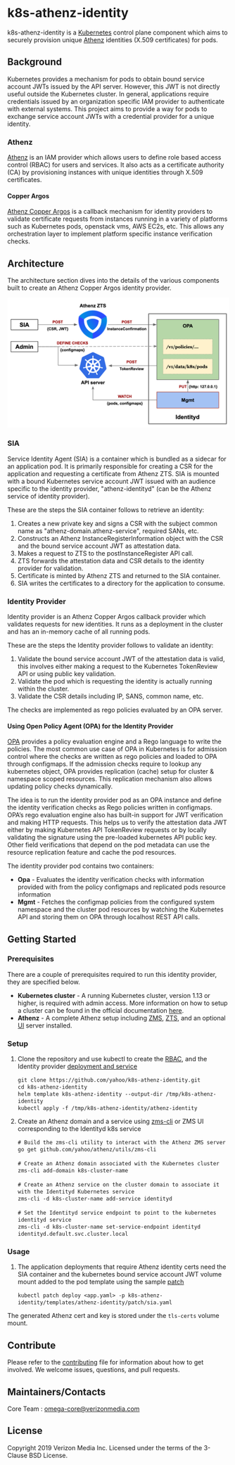 # k8s-athenz-identity
k8s-athenz-identity is a [Kubernetes](https://kubernetes.io/) control plane component
which aims to securely provision unique [Athenz](https://github.com/yahoo/athenz)
identities (X.509 certificates) for pods.

## Background
Kubernetes provides a mechanism for pods to obtain bound service account JWTs issued
by the API server. However, this JWT is not directly useful outside the Kubernetes
cluster. In general, applications require credentials issued by an organization specific
IAM provider to authenticate with external systems. This project aims to provide a way
for pods to exchange service account JWTs with a credential provider for a unique identity.

### Athenz
[Athenz](https://www.athenz.io/) is an IAM provider which allows users to define
role based access control (RBAC) for users and services. It also acts as a certificate
authority (CA) by provisioning instances with unique identities through X.509 certificates.

#### Copper Argos
[Athenz Copper Argos](https://yahoo.github.io/athenz/site/copper_argos_dev/) is a
callback mechanism for identity providers to validate certificate requests from
instances running in a variety of platforms such as Kubernetes pods, openstack vms,
AWS EC2s, etc. This allows any orchestration layer to implement platform specific
instance verification checks.

## Architecture
The architecture section dives into the details of the various components built
to create an Athenz Copper Argos identity provider.

![Screenshot](docs/images/architecture.png)

### SIA
Service Identity Agent (SIA) is a container which is bundled as a sidecar for an
application pod. It is primarily responsible for creating a CSR for the application
and requesting a certificate from Athenz ZTS. SIA is mounted with a bound Kubernetes
service account JWT issued with an audience specific to the identity provider,
"athenz-identityd" (can be the Athenz service of identity provider).

These are the steps the SIA container follows to retrieve an identity:
1. Creates a new private key and signs a CSR with the subject common name as
"athenz-domain.athenz-service", required SANs, etc.
2. Constructs an Athenz InstanceRegisterInformation object with the CSR and the
bound service account JWT as attestation data.
3. Makes a request to ZTS to the postInstanceRegister API call.
4. ZTS forwards the attestation data and CSR details to the identity provider
for validation.
5. Certificate is minted by Athenz ZTS and returned to the SIA container.
6. SIA writes the certificates to a directory for the application to consume.

### Identity Provider
Identity provider is an Athenz Copper Argos callback provider which validates
requests for new identities. It runs as a deployment in the cluster and has an
in-memory cache of all running pods.

These are the steps the Identity provider follows to validate an identity:
1. Validate the bound service account JWT of the attestation data is valid, this
involves either making a request to the Kubernetes TokenReview API or using public
key validation.
2. Validate the pod which is requesting the identity is actually running within the
cluster.
3. Validate the CSR details including IP, SANS, common name, etc.

The checks are implemented as rego policies evaluated by an OPA server.

#### Using Open Policy Agent (OPA) for the Identity Provider
[OPA](https://www.openpolicyagent.org/docs/latest/kubernetes-introduction/) provides
a policy evaluation engine and a Rego language to write the policies. The most common
use case of OPA in Kubernetes is for admission control where the checks are written as
rego policies and loaded to OPA through configmaps. If the admission checks require to
lookup any kubernetes object, OPA provides replication (cache) setup for cluster
& namespace scoped resources. This replication mechanism also allows updating policy
checks dynamically.

The idea is to run the identity provider pod as an OPA instance and define the
identity verification checks as Rego policies written in configmaps. OPA’s rego
evaluation engine also has built-in support for JWT verification and making HTTP
requests. This helps us to verify the attestation data JWT either by making Kubernetes
API TokenReview requests or by locally validating the signature using the pre-loaded
kubernetes API public key. Other field verifications that depend on the pod metadata
can use the resource replication feature and cache the pod resources. 

The identity provider pod contains two containers:
- **Opa** - Evaluates the identity verification checks with information provided with
from the policy configmaps and replicated pods resource information
- **Mgmt** - Fetches the configmap policies from the configured system namespace and the
cluster pod resources by watching the Kubernetes API and storing them on OPA through
localhost REST API calls.

## Getting Started

### Prerequisites
There are a couple of prerequisites required to run this identity provider, they are
specified below.
- **Kubernetes cluster** - A running Kubernetes cluster, version 1.13 or higher, is
required with admin access. More information on how to setup a cluster can be found
in the official documentation [here](https://kubernetes.io/docs/setup/).
- **Athenz** - A complete Athenz setup including [ZMS](https://yahoo.github.io/athenz/site/setup_zms_prod/), 
[ZTS](https://yahoo.github.io/athenz/site/setup_zts_prod/), and an optional
[UI](https://yahoo.github.io/athenz/site/setup_ui_prod/) server installed.

### Setup
1. Clone the repository and use kubectl to create the [RBAC](k8s-athenz-identity/templates/athenz-identity/rbac.yaml), and
the Identity provider [deployment and service](k8s-athenz-identity/templates/athenz-identity/identityd.yaml)

    ```
    git clone https://github.com/yahoo/k8s-athenz-identity.git
    cd k8s-athenz-identity
    helm template k8s-athenz-identity --output-dir /tmp/k8s-athenz-identity
    kubectl apply -f /tmp/k8s-athenz-identity/athenz-identity
    ```

2. Create an Athenz domain and a service using [zms-cli](https://github.com/yahoo/athenz/tree/master/utils/zms-cli)
or ZMS UI corresponding to the Identityd k8s service

    ```
    # Build the zms-cli utility to interact with the Athenz ZMS server
    go get github.com/yahoo/athenz/utils/zms-cli
    
    # Create an Athenz domain associated with the Kubernetes cluster
    zms-cli add-domain k8s-cluster-name 
    
    # Create an Athenz service on the cluster domain to associate it with the Identityd Kubernetes service 
    zms-cli -d k8s-cluster-name add-service identityd
    
    # Set the Identityd service endpoint to point to the kubernetes identityd service
    zms-cli -d k8s-cluster-name set-service-endpoint identityd identityd.default.svc.cluster.local
    ``` 

### Usage
1. The application deployments that require Athenz identity certs need the SIA container
and the kubernetes bound service account JWT volume mount added to the pod template
using the sample [patch](k8s-athenz-identity/templates/athenz-identity/patch/sia.yaml)

    ```
    kubectl patch deploy <app.yaml> -p k8s-athenz-identity/templates/athenz-identity/patch/sia.yaml
    ``` 

The generated Athenz cert and key is stored under the `tls-certs` volume mount.

## Contribute
Please refer to the [contributing](Contributing.md) file for information about
how to get involved. We welcome issues, questions, and pull requests.

## Maintainers/Contacts
Core Team : omega-core@verizonmedia.com

## License
Copyright 2019 Verizon Media Inc. Licensed under the terms of the 3-Clause BSD License.
